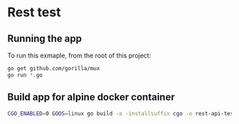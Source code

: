 # Rest test

## Running the app

To run this exmaple, from the root of this project:

```sh
go get github.com/gorilla/mux
go run *.go
```

## Build app for alpine docker container

```sh
CGO_ENABLED=0 GOOS=linux go build -a -installsuffix cgo -o rest-api-test .
```
